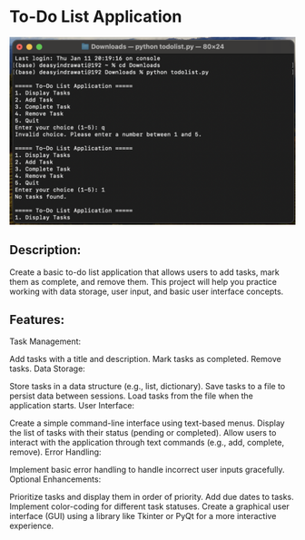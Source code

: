 # To-Do List Application

![Screenshot 2024-01-11 at 20.37.58.png](https://github.com/indrawatideasy/simple-todolist-python-app/blob/main/Screenshot%202024-01-11%20at%2020.37.58.png)

## Description:
Create a basic to-do list application that allows users to add tasks, mark them as complete, and remove them. This project will help you practice working with data storage, user input, and basic user interface concepts.

## Features:

Task Management:

Add tasks with a title and description.
Mark tasks as completed.
Remove tasks.
Data Storage:

Store tasks in a data structure (e.g., list, dictionary).
Save tasks to a file to persist data between sessions.
Load tasks from the file when the application starts.
User Interface:

Create a simple command-line interface using text-based menus.
Display the list of tasks with their status (pending or completed).
Allow users to interact with the application through text commands (e.g., add, complete, remove).
Error Handling:

Implement basic error handling to handle incorrect user inputs gracefully.
Optional Enhancements:

Prioritize tasks and display them in order of priority.
Add due dates to tasks.
Implement color-coding for different task statuses.
Create a graphical user interface (GUI) using a library like Tkinter or PyQt for a more interactive experience.
